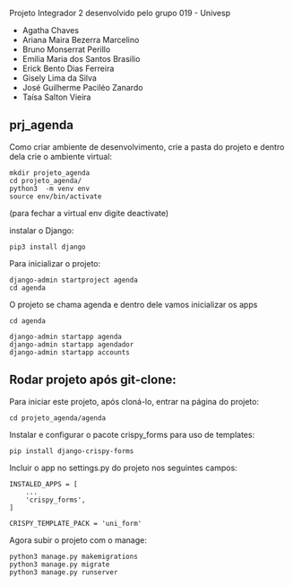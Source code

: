 Projeto Integrador 2 desenvolvido pelo grupo 019 - Univesp
<ul>
    <li>Agatha Chaves</li>
    <li>Ariana Maira Bezerra Marcelino</li>
    <li>Bruno Monserrat Perillo</li>
    <li>Emilia Maria dos Santos Brasilio</li>
    <li>Erick Bento Dias Ferreira</li>
    <li>Gisely Lima da Silva</li>
    <li>José Guilherme Paciléo Zanardo</li>
    <li>Taísa Salton Vieira</li>
</ul>

<h2>prj_agenda</h2>

Como criar ambiente de desenvolvimento, crie a pasta do projeto e dentro dela crie o ambiente virtual:
``` 
mkdir projeto_agenda
cd projeto_agenda/
python3  -m venv env
source env/bin/activate
```

(para fechar a virtual env digite deactivate)

 instalar o Django:
```
pip3 install django
```
Para inicializar o projeto:
```
django-admin startproject agenda 
cd agenda
```
O projeto se chama agenda e dentro dele vamos inicializar os apps 
```
cd agenda

django-admin startapp agenda
django-admin startapp agendador
django-admin startapp accounts

```
<h2>Rodar projeto após git-clone:</h2>
Para iniciar este projeto, após cloná-lo, entrar na página do projeto:

```
cd projeto_agenda/agenda
```
Instalar e configurar o pacote crispy_forms para uso de templates:
```
pip install django-crispy-forms
```
Incluir o app no settings.py do projeto nos seguintes campos:
```
INSTALED_APPS = [
    ...
    'crispy_forms', 
]

CRISPY_TEMPLATE_PACK = 'uni_form'
```
Agora subir o projeto com o manage:
```
python3 manage.py makemigrations 
python3 manage.py migrate
python3 manage.py runserver
```
